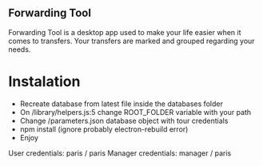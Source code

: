 ## Forwarding Tool

Forwarding Tool is a desktop app used to make your life easier when it comes to transfers. Your transfers are marked and grouped regarding your needs.

# Instalation

-   Recreate database from latest file inside the databases folder
-   On /library/helpers.js:5 change ROOT_FOLDER variable with your path
-   Change /parameters.json database object with tour credentials
-   npm install (ignore probably electron-rebuild error)
-   Enjoy

User credentials: paris / paris
Manager credentials: manager / paris

